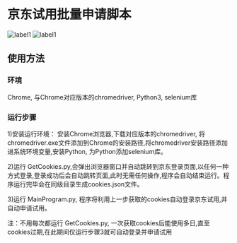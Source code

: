 # 京东试用批量申请脚本

![label1](https://img.shields.io/badge/爬虫-京东试用-green)   ![label1](https://img.shields.io/badge/chrome-selenium-blue)

## 使用方法

### 环境

Chrome, 与Chrome对应版本的chromedriver, Python3, selenium库

### 运行步骤

1)安装运行环境：
 安装Chrome浏览器,下载对应版本的chromedriver, 将chromedriver.exe文件添加到Chrome的安装路径,将chromedriver安装路径添加进系统环境变量,安装Python, 为Python添加selenium库。

2)运行 GetCookies.py,会弹出浏览器窗口并自动跳转到京东登录页面,以任何一种方式登录,登录成功后会自动跳转页面,此时无需任何操作,程序会自动结束运行。程序运行完毕会在同级目录生成cookies.json文件。

3)运行 MainProgram.py, 程序将利用上一步获取的cookies自动登录京东试用,并自动申请试用。

注：不用每次都运行 GetCookies.py, 一次获取cookies后能使用多日,直至cookies过期,在此期间仅运行步骤3就可自动登录并申请试用
